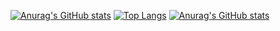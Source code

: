 [![Anurag's GitHub stats](https://github-readme-stats.vercel.app/api?username=Kihh)](https://github.com/anuraghazra/github-readme-stats)
[![Top Langs](https://github-readme-stats.vercel.app/api/top-langs/?username=anuraghazra&hide=CSS,GLSL)](https://github.com/anuraghazra/github-readme-stats)
[![Anurag's GitHub stats](https://github-readme-stats.vercel.app/api/pin?username=Kihh&hide=contribs,prs&repo=MFBL)](https://github.com/anuraghazra/github-readme-stats)
